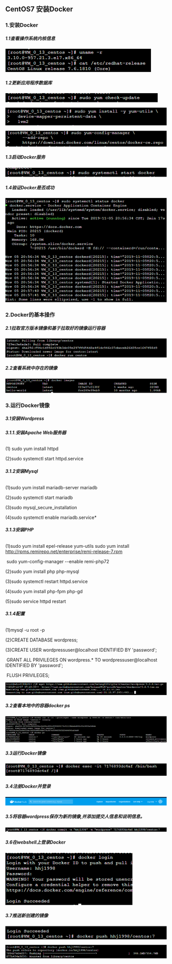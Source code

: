 ## **CentOS7 安装Docker**

### 1.安装Docker

##### 1.1查看操作系统内核信息

![1](Dockerimages/图片1.png)

##### **1.2更新应用程序数据库**

![2](Dockerimages/图片2.png)

![3](Dockerimages/图片3.png)

![4](Dockerimages/图片4.png)

##### **1.3启动Docker服务**

![6](Dockerimages/图片6.png)

##### **1.4验证Docker是否成功**

![7](Dockerimages/图片7.png)

### **2.Docker的基本操作**

##### **2.1拉取官方版本镜像和基于拉取好的镜像运行容器**

![8](Dockerimages/图片8.png)

##### **2.2查看系统中存在的镜像**

![9](Dockerimages/图片9.png)

### **3.运行Docker镜像**

##### **3.1安装Wordpress**

###### **3.1.1.安装Apache Web服务器**

(1) sudo yum install httpd

(2)sudo systemctl start httpd.service

###### **3.1.2安装Mysql**

(1)sudo yum install mariadb-server mariadb

(2)sudo systemctl start mariadb

(3)sudo mysql_secure_installation

(4)sudo systemctl enable mariadb.service*

###### **3.1.3安装PHP**

(1)sudo yum install epel-release yum-utils
    sudo yum install http://rpms.remirepo.net/enterprise/remi-release-7.rpm

​    sudo yum-config-manager --enable remi-php72

(2)sudo yum install php php-mysql

(3)sudo systemctl restart httpd.service

(4)sudo yum install php-fpm php-gd

(5)sudo service httpd restart

###### **3.1.4配置**

(1)mysql -u root -p

(2)CREATE DATABASE wordpress;

(3)CREATE USER wordpressuser@localhost IDENTIFIED BY 'password';

​    GRANT ALL PRIVILEGES ON wordpress.* TO wordpressuser@localhost IDENTIFIED BY 'password';

​    FLUSH PRIVILEGES;

![11](Dockerimages/图片11.png)

##### **3.2查看本地中的容器docker ps**

![12](Dockerimages/图片12.png)

##### **3.3运行Docker镜像**

![13](Dockerimages/图片13.png)

##### **3.4注册Docker并登录**

![14](Dockerimages/图片14.png)

##### **3.5将容器wordpress保存为新的镜像,并添加提交人信息和说明信息。**

![15](Dockerimages/图片15.png)

##### **3.6在webshell上登录Docker**

![16](Dockerimages/图片16.png)

##### **3.7推送新创建的镜像**



![17](Dockerimages/图片17.png)



![18](Dockerimages/图片18.png)